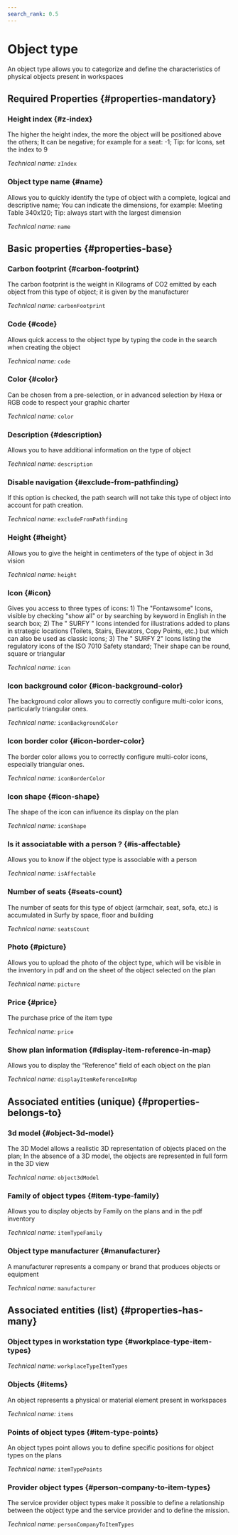 ```yaml
---
search_rank: 0.5
---    
```

# Object type
<!--- THIS FILE IS GENERATED PLEASE DO NOT EDIT IT DIRECTLY --->

An object type allows you to categorize and define the characteristics of physical objects present in workspaces

<OH code="itemType"/>




## Required Properties {#properties-mandatory}
    
### Height index {#z-index}

The higher the height index, the more the object will be positioned above the others; It can be negative; for example for a seat: -1; Tip: for Icons, set the index to 9

*Technical name:* ```zIndex```
<PH code="itemType:zIndex"/>

### Object type name {#name}

Allows you to quickly identify the type of object with a complete, logical and descriptive name; You can indicate the dimensions, for example: Meeting Table 340x120; Tip: always start with the largest dimension

*Technical name:* ```name```
<PH code="itemType:name"/>

    


## Basic properties {#properties-base}
    
### Carbon footprint {#carbon-footprint}

The carbon footprint is the weight in Kilograms of CO2 emitted by each object from this type of object; it is given by the manufacturer

*Technical name:* ```carbonFootprint```
<PH code="itemType:carbonFootprint"/>

### Code {#code}

Allows quick access to the object type by typing the code in the search when creating the object

*Technical name:* ```code```
<PH code="itemType:code"/>

### Color {#color}

Can be chosen from a pre-selection, or in advanced selection by Hexa or RGB code to respect your graphic charter

*Technical name:* ```color```
<PH code="itemType:color"/>

### Description {#description}

Allows you to have additional information on the type of object

*Technical name:* ```description```
<PH code="itemType:description"/>

### Disable navigation {#exclude-from-pathfinding}

If this option is checked, the path search will not take this type of object into account for path creation.

*Technical name:* ```excludeFromPathfinding```
<PH code="itemType:excludeFromPathfinding"/>

### Height {#height}

Allows you to give the height in centimeters of the type of object in 3d vision

*Technical name:* ```height```
<PH code="itemType:height"/>

### Icon {#icon}

Gives you access to three types of icons: 1) The &quot;Fontawsome&quot; Icons, visible by checking &quot;show all&quot; or by searching by keyword in English in the search box; 2) The &quot; SURFY &quot; Icons intended for illustrations added to plans in strategic locations (Toilets, Stairs, Elevators, Copy Points, etc.) but which can also be used as classic icons; 3) The &quot; SURFY 2&quot; Icons listing the regulatory icons of the ISO 7010 Safety standard; Their shape can be round, square or triangular

*Technical name:* ```icon```
<PH code="itemType:icon"/>

### Icon background color {#icon-background-color}

The background color allows you to correctly configure multi-color icons, particularly triangular ones.

*Technical name:* ```iconBackgroundColor```
<PH code="itemType:iconBackgroundColor"/>

### Icon border color {#icon-border-color}

The border color allows you to correctly configure multi-color icons, especially triangular ones.

*Technical name:* ```iconBorderColor```
<PH code="itemType:iconBorderColor"/>

### Icon shape {#icon-shape}

The shape of the icon can influence its display on the plan

*Technical name:* ```iconShape```
<PH code="itemType:iconShape"/>

### Is it associatable with a person ? {#is-affectable}

Allows you to know if the object type is associable with a person

*Technical name:* ```isAffectable```
<PH code="itemType:isAffectable"/>

### Number of seats {#seats-count}

The number of seats for this type of object (armchair, seat, sofa, etc.) is accumulated in Surfy by space, floor and building

*Technical name:* ```seatsCount```
<PH code="itemType:seatsCount"/>

### Photo {#picture}

Allows you to upload the photo of the object type, which will be visible in the inventory in pdf and on the sheet of the object selected on the plan

*Technical name:* ```picture```
<PH code="itemType:picture"/>

### Price {#price}

The purchase price of the item type

*Technical name:* ```price```
<PH code="itemType:price"/>

### Show plan information {#display-item-reference-in-map}

Allows you to display the “Reference” field of each object on the plan

*Technical name:* ```displayItemReferenceInMap```
<PH code="itemType:displayItemReferenceInMap"/>

    

## Associated entities (unique) {#properties-belongs-to}

### 3d model {#object-3d-model}

The 3D Model allows a realistic 3D representation of objects placed on the plan; In the absence of a 3D model, the objects are represented in full form in the 3D view

*Technical name:* ```object3dModel```
<PH code="itemType:object3dModel"/>

### Family of object types {#item-type-family}

Allows you to display objects by Family on the plans and in the pdf inventory

*Technical name:* ```itemTypeFamily```
<PH code="itemType:itemTypeFamily"/>

### Object type manufacturer {#manufacturer}

A manufacturer represents a company or brand that produces objects or equipment

*Technical name:* ```manufacturer```
<PH code="itemType:manufacturer"/>


## Associated entities (list) {#properties-has-many}

### Object types in workstation type {#workplace-type-item-types}



*Technical name:* ```workplaceTypeItemTypes```
<PH code="itemType:workplaceTypeItemTypes"/>

### Objects {#items}

An object represents a physical or material element present in workspaces

*Technical name:* ```items```
<PH code="itemType:items"/>

### Points of object types {#item-type-points}

An object types point allows you to define specific positions for object types on the plans

*Technical name:* ```itemTypePoints```
<PH code="itemType:itemTypePoints"/>

### Provider object types {#person-company-to-item-types}

The service provider object types make it possible to define a relationship between the object type and the service provider and to define the mission.

*Technical name:* ```personCompanyToItemTypes```
<PH code="itemType:personCompanyToItemTypes"/>




